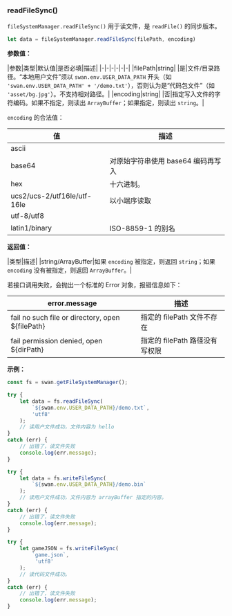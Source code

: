 ### readFileSync()

`fileSystemManager.readFileSync()` 用于读文件，是 `readFile()` 的同步版本。

```js
let data = fileSystemManager.readFileSync(filePath, encoding)
```

**参数值：**

|参数|类型|默认值|是否必填|描述|
|-|-|-|-|-|-|
|filePath|string| |是|文件/目录路径。“本地用户文件”须以 `swan.env.USER_DATA_PATH` 开头（如 `'swan.env.USER_DATA_PATH' + '/demo.txt'`），否则认为是“代码包文件”（如 `'asset/bg.jpg'`）。不支持相对路径。|
|encoding|string| |否|指定写入文件的字符编码。如果不指定，则读出 `ArrayBuffer`；如果指定，则读出 `string`。|

`encoding` 的合法值：

|值|描述|
|-|-|
|ascii| |
|base64|对原始字符串使用 base64 编码再写入|
|hex|十六进制。|
|ucs2/ucs-2/utf16le/utf-16le|以小端序读取|
|utf-8/utf8| |
|latin1/binary|ISO-8859-1 的别名|

**返回值：**

|类型|描述|
|string/ArrayBuffer|如果 `encoding` 被指定，则返回 `string`；如果 `encoding` 没有被指定，则返回 `ArrayBuffer`。|


若接口调用失败，会抛出一个标准的 Error 对象，报错信息如下：

|error.message|描述|
|-|-|
|fail no such file or directory, open ${filePath}|指定的 filePath 文件不存在|
|fail permission denied, open ${dirPath}|指定的 filePath 路径没有写权限|

**示例：**

```js
const fs = swan.getFileSystemManager();

try {
    let data = fs.readFileSync(
        `${swan.env.USER_DATA_PATH}/demo.txt`,
        'utf8'
    );
    // 读用户文件成功，文件内容为 hello
}
catch (err) {
    // 出错了，读文件失败
    console.log(err.message);
}

try {
    let data = fs.writeFileSync(
        `${swan.env.USER_DATA_PATH}/demo.bin`
    );
    // 读用户文件成功，文件内容为 arrayBuffer 指定的内容。
}
catch (err) {
    // 出错了，读文件失败
    console.log(err.message);
}

try {
    let gameJSON = fs.writeFileSync(
        `game.json`,
         'utf8'
    );
    // 读代码文件成功。
}
catch (err) {
    // 出错了，读文件失败
    console.log(err.message);
}
```
